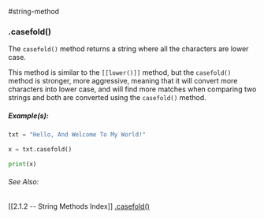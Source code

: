 #string-method 
### .casefold()
The `casefold()` method returns a string where all the characters are lower case.

This method is similar to the `[[lower()]]` method, but the `casefold()` method is stronger, more aggressive, meaning that it will convert more characters into lower case, and will find more matches when comparing two strings and both are converted using the `casefold()` method.

##### Example(s):
```py
txt = "Hello, And Welcome To My World!"  
  
x = txt.casefold()  
  
print(x)
```

###### See Also:
[[2.1.2 -- String Methods Index]]
[.casefold()](https://www.w3schools.com/python/ref_string_casefold.asp)